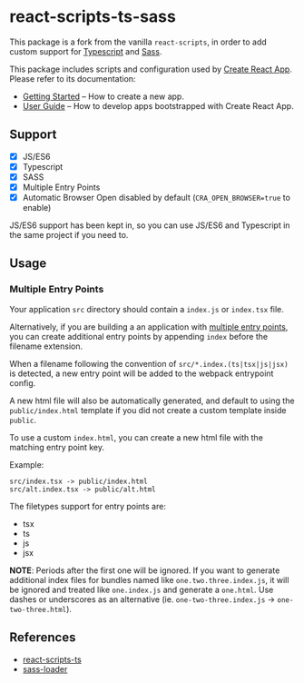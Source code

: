 # react-scripts-ts-sass

This package is a fork from the vanilla `react-scripts`, in order to add custom support for [Typescript](https://www.typescriptlang.org/) and [Sass](http://sass-lang.com/).

This package includes scripts and configuration used by [Create React App](https://github.com/facebookincubator/create-react-app).
Please refer to its documentation:

* [Getting Started](https://github.com/facebookincubator/create-react-app/blob/master/README.md#getting-started) – How to create a new app.
* [User Guide](https://github.com/facebookincubator/create-react-app/blob/master/packages/react-scripts/template/README.md) – How to develop apps bootstrapped with Create React App.

## Support

* [x] JS/ES6
* [x] Typescript
* [x] SASS
* [x] Multiple Entry Points
* [x] Automatic Browser Open disabled by default (`CRA_OPEN_BROWSER=true` to enable)

JS/ES6 support has been kept in, so you can use JS/ES6 and Typescript in the same project if you need to.

## Usage

### Multiple Entry Points

Your application `src` directory should contain a `index.js` or `index.tsx` file.

Alternatively, if you are building a an application with [multiple entry points](https://webpack.github.io/docs/multiple-entry-points.html), you can create additional entry points by appending `index` before the filename extension.

When a filename following the convention of `src/*.index.(ts|tsx|js|jsx)` is detected, a new entry point will be added to the webpack entrypoint config.

A new html file will also be automatically generated, and default to using the `public/index.html` template if you did not create a custom template inside `public`.

To use a custom `index.html`, you can create a new html file with the matching entry point key.

Example:

```
src/index.tsx -> public/index.html
src/alt.index.tsx -> public/alt.html
```

The filetypes support for entry points are:

- tsx
- ts
- js
- jsx

**NOTE**: Periods after the first one will be ignored. If you want to generate additional index files for bundles named like `one.two.three.index.js`, it will be ignored and treated like `one.index.js` and generate a `one.html`. Use dashes or underscores as an alternative (ie. `one-two-three.index.js` -> `one-two-three.html`).

## References

* [react-scripts-ts](https://github.com/wmonk/create-react-app-typescript)
* [sass-loader](https://github.com/jtangelder/sass-loader)

